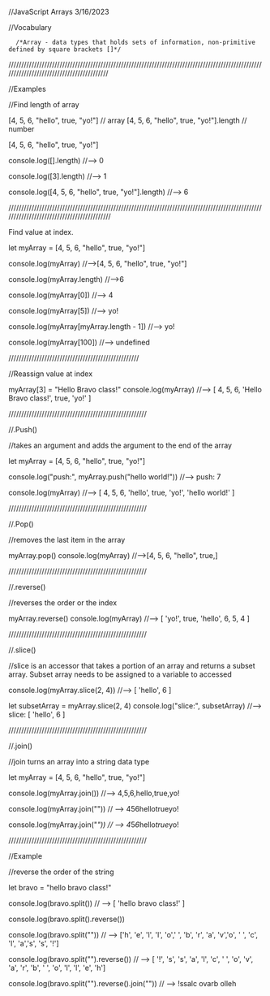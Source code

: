 //JavaScript Arrays 3/16/2023

//Vocabulary

      /*Array - data types that holds sets of information, non-primitive defined by square brackets []*/

//////////////////////////////////////////////////////////////////////////////////////////////////////////////////////////////////////////

//Examples

//Find length of array

[4, 5, 6, "hello", true, "yo!"] // array
[4, 5, 6, "hello", true, "yo!"].length // number

[4, 5, 6, "hello", true, "yo!"]

console.log([].length)
//--> 0

console.log([3].length)
//--> 1

console.log([4, 5, 6, "hello", true, "yo!"].length)
//--> 6

///////////////////////////////////////////////////////////////////////////////////////////////////////////////////////////////////////////

Find value at index.  

let myArray = [4, 5, 6, "hello", true, "yo!"]

console.log(myArray)
//-->[4, 5, 6, "hello", true, "yo!"]

console.log(myArray.length)
//-->6

console.log(myArray[0])
//--> 4

console.log(myArray[5])
//--> yo!

console.log(myArray[myArray.length - 1])
//--> yo!

console.log(myArray[100])
//--> undefined

///////////////////////////////////////////////////

//Reassign value at index

myArray[3] = "Hello Bravo class!"
console.log(myArray)
//--> [ 4, 5, 6, 'Hello Bravo class!', true, 'yo!' ]

//////////////////////////////////////////////////////

//.Push()

//takes an argument and adds the argument to the end of the array

let myArray = [4, 5, 6, "hello", true, "yo!"]

console.log("push:", myArray.push("hello world!"))
//--> push: 7

console.log(myArray)
//--> [ 4, 5, 6, 'hello', true, 'yo!', 'hello world!' ]

//////////////////////////////////////////////////////

//.Pop()

//removes the last item in the array

myArray.pop()
console.log(myArray)
//-->[4, 5, 6, "hello", true,]

//////////////////////////////////////////////////////

//.reverse() 

//reverses the order or the index

myArray.reverse()
console.log(myArray)
//--> [ 'yo!', true, 'hello', 6, 5, 4 ]

//////////////////////////////////////////////////////

//.slice()

//slice is an accessor that takes a portion of an array and returns a subset array.  Subset array needs to be assigned to a variable to accessed

console.log(myArray.slice(2, 4))
//--> [ 'hello', 6 ]


let subsetArray = myArray.slice(2, 4)
console.log("slice:", subsetArray)
//--> slice: [ 'hello', 6 ]

//////////////////////////////////////////////////////

//.join()

//join turns an array into a string data type

let myArray = [4, 5, 6, "hello", true, "yo!"]

console.log(myArray.join())
//--> 4,5,6,hello,true,yo!

console.log(myArray.join(""))
// --> 456hellotrueyo!

console.log(myArray.join("*"))
// --> 4*5*6*hello*true*yo!

//////////////////////////////////////////////////////

//Example

//reverse the order of the string

let bravo = "hello bravo class!"

console.log(bravo.split())
// --> [ 'hello bravo class!' ]

console.log(bravo.split().reverse())

console.log(bravo.split(""))
// --> ['h', 'e', 'l', 'l', 'o',' ', 'b', 'r', 'a', 'v','o', ' ', 'c', 'l', 'a','s', 's', '!']

console.log(bravo.split("").reverse())
// --> [ '!', 's', 's', 'a', 'l', 'c', ' ', 'o', 'v', 'a', 'r', 'b', ' ', 'o', 'l', 'l', 'e', 'h']

console.log(bravo.split("").reverse().join(""))
// --> !ssalc ovarb olleh
